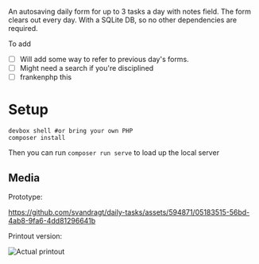 An autosaving daily form for up to 3 tasks a day with notes field. The form clears out every day. With a SQLite DB, so no other dependencies are required.

To add

- [ ] Will add some way to refer to previous day's forms.
- [ ] Might need a search if you're disciplined
- [ ] frankenphp this

# Setup

```shell
devbox shell #or bring your own PHP
composer install
```
Then you can run `composer run serve` to load up the local server

## Media

Prototype:

https://github.com/svandragt/daily-tasks/assets/594871/05183515-56bd-4ab8-9fa6-4dd81296641b

Printout version:

![Actual printout](https://user-images.githubusercontent.com/594871/186113649-ece82e1d-72f2-4533-b8e5-37c5fd5a3c8a.jpg)
